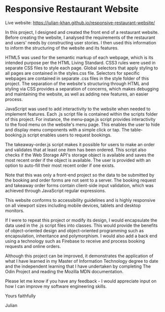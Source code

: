 # Responsive Restaurant Website


Live website:
https://julian-khan.github.io/responsive-restaurant-website/

In this project, I designed and created the front end of a restaurant website. Before creating the website, I analysed the requirements of the restaurant and users' needs by constructing user stories. I then used this information to inform the structuring of the website and its features.

HTML5 was used for the semantic markup of each webpage, which is its intended purpose per the HTML Living Standard. CSS3 rules were used in separate CSS files to style each page. Global selectors that apply styling to all pages are contained in the styles.css file. Selectors for specific webpages are contained in separate .css files in the style folder of this project. The separation of the website's structuring through HTML and styling via CSS provides a separation of concerns, which makes debugging and maintaining the website, as well as adding new features, an easier process.

JavaScript was used to add interactivity to the website when needed to implement features. Each .js script file is contained within the scripts folder of this project. For instance, the menu-page.js script provides interactivity to the food menu on the website's menu page. This enables the user to hide and display menu components with a simple click or tap. The table-booking.js script enables users to request bookings. 

The takeaway-order.js script makes it possible for users to make an order and validates that at least one item has been ordered. This script also checks if the Web Storage API's storage object is available and saves the most recent order if the object is available. The user is provided with an option to auto-fill their most recent order if one exists.

Note that this was only a front-end project so the data to be submitted by the booking and order forms are not sent to a server. The booking request and takeaway order forms contain client-side input validation, which was achieved through JavaScript regular expressions.

This website conforms to accessibility guidelines and is highly responsive on all viewport sizes including mobile devices, tablets and desktop monitors.

If I were to repeat this project or modify its design, I would encapsulate the data used in the .js script files into classes. This would provide the benefits of object-oriented design and object-oriented programming such as encapsulation, inheritance and polymorphism. I would also add a back end using a technology such as Firebase to receive and process booking requests and online orders.

Although this project can be improved, it demonstrates the application of what I have learned in my Master of Information Technology degree to date and the independent learning that I have undertaken by completing The Odin Project and reading the Mozilla MDN documentation.

Please let me know if you have any feedback - I would appreciate input on how I can improve my software engineering skills.

Yours faithfully

Julian